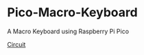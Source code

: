 # Pico-Macro-Keyboard
A Macro Keyboard using Raspberry Pi Pico

[Circuit](https://imgur.com/a/8N49Jos)
